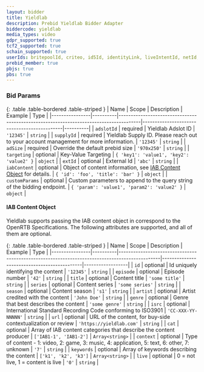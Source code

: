```yaml
---
layout: bidder
title: Yieldlab
description: Prebid Yieldlab Bidder Adapter
biddercode: yieldlab
media_types: video
gdpr_supported: true
tcf2_supported: true
schain_supported: true
userIds: britepoolId, criteo, id5Id, identityLink, liveIntentId, netId, parrableId, pubCommonId, unifiedId
prebid_member: true
pbjs: true
pbs: true
---
```




### Bid Params

{: .table .table-bordered .table-striped }
| Name           | Scope    | Description                                                                           | Example                                     | Type     |
|----------------|----------|---------------------------------------------------------------------------------------|---------------------------------------------|----------|
| `adslotId`     | required | Yieldlab Adslot ID                                                                    | `'12345'`                                   | `string` |
| `supplyId`     | required | Yieldlab Supply ID. Please reach out to your account management for more information. | `'12345'`                                   | `string` |
| `adSize`       | required | Override the default prebid size                                                      | `'970x250'`                                 | `string` |
| `targeting`    | optional | Key-Value Targeting                                                                   | `{ 'key1': 'value1', 'key2': 'value2' }`    | `object` |
| `extId`        | optional | External Id                                                                           | `'abc'`                                     | `string` |
| `iabContent`   | optional | Object of content information, see [IAB Content Object](#iab_content) for details.    | `{ 'id': 'foo', 'title': 'bar' }`           | `object` |
| `customParams` | optional | Custom parameters to append to the query string of the bidding endpoint.              | `{ 'param': 'value1', 'param2': 'value2' }` | `object` |

<a name="iab_content" />

#### IAB Content Object

Yieldlab supports passing the IAB content object in correspond to the OpenRTB Specifications.
The following attributes are supported, and all of them are optional.

{: .table .table-bordered .table-striped }
| Name           | Scope    | Description                                                                                   | Example                                     | Type             |
|----------------|----------|-----------------------------------------------------------------------------------------------|---------------------------------------------|------------------|
| `id`           | optional | Id uniquely identifying the content                                                           | `'12345'`                                   | `string`         |
| `episode`      | optional | Episode number                                                                                | `'42'`                                      | `string`         |
| `title`        | optional | Content title                                                                                 | `'some title'`                              | `string`         |
| `series`       | optional | Content series                                                                                | `'some series'`                             | `string`         |
| `season`       | optional | Content season                                                                                | `'s1'`                                      | `string`         |
| `artist`       | optional | Artist credited with the content                                                              | `'John Doe'`                                | `string`         |
| `genre`        | optional | Genre that best describes the content                                                         | `'some genre'`                              | `string`         |
| `isrc`         | optional | International Standard Recording Code conforming to ISO3901                                   | `'CC-XXX-YY-NNNNN'`                         | `string`         |
| `url`          | optional | URL of the content, for buy-side contextualization or review                                  | `'https://yieldlab.com'`                    | `string`         |
| `cat`          | optional | Array of IAB content categories that describe the content producer                            | `['IAB1-1', 'IAB1-2']`                      | `Array<string>`  |
| `context`      | optional | Type of content - 1: video, 2: game, 3: music, 4: application, 5: text, 6: other, 7: unknown  | `'7'`                                       | `string`         |
| `keywords`     | optional | Array of keywords describing the content                                                      | `['k1', 'k2', 'k3']`                        | `Array<string>`  |
| `live`         | optional | 0 = not live, 1 = content is live                                                             | `'0'`                                       | `string`         |
